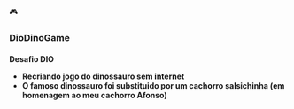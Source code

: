 
 :video_game: <h3>DioDinoGame</h3> 

<h4> Desafio DIO </l4>
<ul>
  <li> Recriando jogo do dinossauro sem internet </li>
  <li> O famoso dinossauro foi substituido por um cachorro salsichinha (em homenagem ao meu cachorro Afonso)  </li>
</ul>
 
